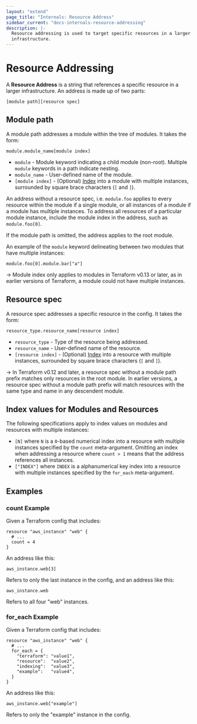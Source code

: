 ```yaml
---
layout: "extend"
page_title: "Internals: Resource Address"
sidebar_current: "docs-internals-resource-addressing"
description: |-
  Resource addressing is used to target specific resources in a larger
  infrastructure.
---
```


# Resource Addressing

A __Resource Address__ is a string that references a specific resource in a
larger infrastructure. An address is made up of two parts:

```
[module path][resource spec]
```

## Module path

A module path addresses a module within the tree of modules. It takes the form:

```
module.module_name[module index]
```

 * `module` - Module keyword indicating a child module (non-root). Multiple `module`
   keywords in a path indicate nesting.
 * `module_name` - User-defined name of the module.
 * `[module index]` - (Optional) [Index](#index-values-for-modules-and-resources) into a
   module with multiple instances, surrounded by square brace characters (`[` and `]`).

An address without a resource spec, i.e. `module.foo` applies to every resource within
the module if a single module, or all instances of a module if a module has multiple instances.
To address all resources of a particular module instance, include the module index in the address,
such as `module.foo[0]`.

If the module path is omitted, the address applies to the root module.

An example of the `module` keyword delineating between two modules that have multiple instances:

```
module.foo[0].module.bar["a"]
```

-> Module index only applies to modules in Terraform v0.13 or later, as in earlier
versions of Terraform, a module could not have multiple instances.

## Resource spec

A resource spec addresses a specific resource in the config. It takes the form:

```
resource_type.resource_name[resource index]
```

 * `resource_type` - Type of the resource being addressed.
 * `resource_name` - User-defined name of the resource.
 * `[resource index]` - (Optional) [Index](#index-values-for-modules-and-resources)
   into a resource with multiple instances, surrounded by square brace characters (`[` and `]`).

-> In Terraform v0.12 and later, a resource spec without a module path prefix
matches only resources in the root module. In earlier versions, a resource spec
without a module path prefix will match resources with the same type and name
in any descendent module.

## Index values for Modules and Resources

The following specifications apply to index values on modules and resources with multiple instances:

 * `[N]` where `N` is a `0`-based numerical index into a resource with multiple
   instances specified by the `count` meta-argument. Omitting an index when
   addressing a resource where `count > 1` means that the address references
   all instances.
 * `["INDEX"]` where `INDEX` is a alphanumerical key index into a resource with
   multiple instances specified by the `for_each` meta-argument.

## Examples

### count Example

Given a Terraform config that includes:

```hcl
resource "aws_instance" "web" {
  # ...
  count = 4
}
```

An address like this:

```
aws_instance.web[3]
```

Refers to only the last instance in the config, and an address like this:

```
aws_instance.web
```

Refers to all four "web" instances.

### for_each Example

Given a Terraform config that includes:

```hcl
resource "aws_instance" "web" {
  # ...
  for_each = {
    "terraform": "value1",
    "resource":  "value2",
    "indexing":  "value3",
    "example":   "value4",
  }
}
```

An address like this:

```
aws_instance.web["example"]
```

Refers to only the "example" instance in the config.
